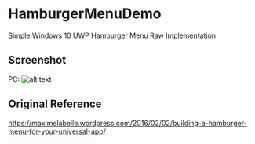 # HamburgerMenuDemo

Simple Windows 10 UWP Hamburger Menu Raw Implementation

## Screenshot

PC:
![alt text](https://github.com/zonetrooper32/HamburgerMenuDemo/blob/master/Demo.gif)

## Original Reference
https://maximelabelle.wordpress.com/2016/02/02/building-a-hamburger-menu-for-your-universal-app/
